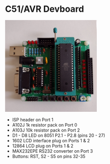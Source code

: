 # C51/AVR Devboard 

<img src="at89_devboard.png" width="300">

* ISP header on Port 1 
* A102J 1k resistor pack on Port 0
* A103J 10k resistor pack on Port 2
* D1 - D8 LED on 8051 P2.1 - P2.8 (pins 20 - 27)
* 1602 LCD interface plug on Ports 1 & 2
* 12864 LCD plug on Ports 1 & 2
* MAX232EPE RS232 converter on Port 3
* Buttons: RST, S2 - S5 on pins 32-35
